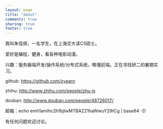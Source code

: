 ```yaml
---
layout: page
title: "about"
comments: true
sharing: true
footer: true
---
```


我叫朱佳顺，一名学生，在上海交大读CS硕士。

爱好是编程，健身，看各种电影动漫。

兴趣：服务器端开发/操作系统/分布式系统，略懂前端。正在寻找研二的暑期实习。

github: https://github.com/zyearn

zhihu: http://www.zhihu.com/people/zhu-js

douban: http://www.douban.com/people/48726017/

邮箱：echo emh1amlhc2h1bjIwMTBAZ21haWwuY29tCg | base64 -D

有任何问题欢迎讨论。

